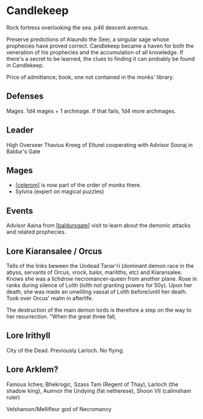 # Candlekeep
Rock fortress overlooking the sea.
p46 descent avernus.

Preserve predictions of Alaundo the Seer, a singular sage whose prophecies have proved correct.
Candlekeep became a haven for both the veneration of his prophecies and the accumulation of all knowledge. If there's a secret to be learned, the clues to finding it can probably be found in Candlekeep.

Price of admittance; book, one not contained in the monks' library.

## Defenses
Mages. 1d4 mages + 1 archmage. If that fails, 1d4 more archmages.

## Leader
High Overseer Thavius Kreeg of Elturel
cooperating with Advisor Sooraj in Baldur's Gate

## Mages
- [[celerom]] is now part of the order of monks there.
- Sylvira (expert on magical puzzles)

## Events
Advisor Aaina from [[baldursgate]] visit to learn about the demonic attacks and related prophecies.

## Lore Kiaransalee / Orcus
Tells of the links beween the Undead Tanar'ri (dominant demon race in the abyss, servants of Orcus, vrock, balor, mariliths, etc) and Kiaransalee.
Knows she was a lichdrow necromancer-queen from another plane.
Rose in ranks during silence of Lolth (lolth not granting powers for 50y).
Upon her death, she was made an unwilling vassal of Lolth before/until her death.
Took over Orcus' realm in afterlife.

The destruction of the main demon lords is therefore a step on the way to her resurrection.
"When the great three fall,

## Lore Irithyll
City of the Dead. Previously Larloch.
No flying.

## Lore Arklem?
Famous liches; Bhekrogic, Szass Tam (Regent of Thay), Larloch (the shadow king), Aumvor the Undying (fat netherese), Shoon VII (calimsham ruler)

Velsharoon/Mellifleur god of Necromancy

[//begin]: # "Autogenerated link references for markdown compatibility"
[celerom]: ../npcs/celerom "Celerum"
[baldursgate]: baldursgate "Baldur's Gate"
[//end]: # "Autogenerated link references"
